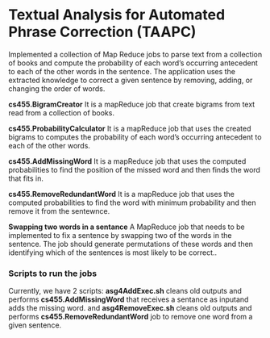 # Textual Analysis for Automated Phrase Correction (TAAPC)

Implemented a collection of Map Reduce jobs to parse text from a collection of books and compute the probability of each word’s occurring antecedent to each of the other words in the sentence. The application uses the extracted knowledge to correct a given sentence by removing, adding, or changing the order of words.

**cs455.BigramCreator**
 It is a mapReduce job that create bigrams  from text read from a collection of books.
 
**cs455.ProbabilityCalculator**
It is a mapReduce job that uses the created bigrams to computes the probability of each word’s occurring antecedent to each of the other words.

**cs455.AddMissingWord**
It is a mapReduce job that uses the computed probabilities to find the position of the missed word and then finds the word that fits in.

**cs455.RemoveRedundantWord**
It is a mapReduce job that uses the computed probabilities to find the word with minimum probability  and then remove it from the sentewnce.

**Swapping two words in a sentance**
A MapReduce job that needs to be implemented to fix a sentence by swapping two of the words in the sentence. The job should generate permutations of these words and then identifying which of the sentences is most likely to be correct..


### Scripts to run the jobs
Currently, we have 2 scripts: **asg4AddExec.sh** cleans old outputs and performs **cs455.AddMissingWord** that receives a sentance as inputand adds the missing word. and **asg4RemoveExec.sh** cleans old outputs and performs **cs455.RemoveRedundantWord** job to remove one word from a given sentence.
